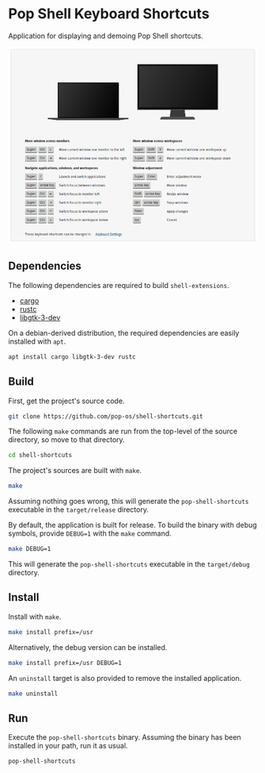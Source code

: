 # Pop Shell Keyboard Shortcuts

Application for displaying and demoing Pop Shell shortcuts.

![](screenshot.png)

## Dependencies

The following dependencies are required to build `shell-extensions`.

* [cargo](https://packages.debian.org/stable/rust/cargo)
* [rustc](https://packages.debian.org/stable/rust/rustc)
* [libgtk-3-dev](https://packages.debian.org/stable/libdevel/libgtk-3-dev)

On a debian-derived distribution, the required dependencies are easily installed with `apt`.

```sh
apt install cargo libgtk-3-dev rustc
```

## Build

First, get the project's source code.

```sh
git clone https://github.com/pop-os/shell-shortcuts.git
```

The following `make` commands are run from the top-level of the source directory, so move to that directory.

```sh
cd shell-shortcuts
```

The project's sources are built with `make`.

```sh
make
```

Assuming nothing goes wrong, this will generate the `pop-shell-shortcuts` executable in the `target/release` directory.

By default, the application is built for release.
To build the binary with debug symbols, provide `DEBUG=1` with the `make` command.

```sh
make DEBUG=1
```

This will generate the `pop-shell-shortcuts` executable in the `target/debug` directory.

## Install

Install with `make`.

```sh
make install prefix=/usr
```

Alternatively, the debug version can be installed.

```sh
make install prefix=/usr DEBUG=1
```

An `uninstall` target is also provided to remove the installed application.

```sh
make uninstall
```

## Run

Execute the `pop-shell-shortcuts` binary.
Assuming the binary has been installed in your path, run it as usual.

```sh
pop-shell-shortcuts
```

